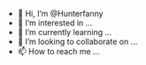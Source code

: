 - 👋 Hi, I’m @Hunterfanny
- 👀 I’m interested in ...
- 🌱 I’m currently learning ...
- 💞️ I’m looking to collaborate on ...
- 📫 How to reach me ...

<!---
Hunterfanny/Hunterfanny is a ✨ special ✨ repository because its `README.md` (this file) appears on your GitHub profile.
You can click the Preview link to take a look at your changes.
--->
